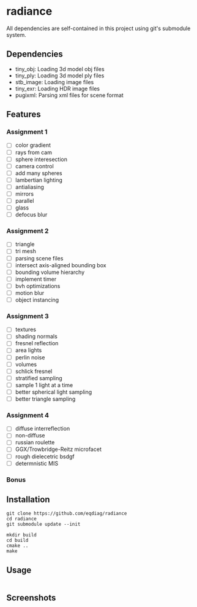 # radiance





All dependencies are self-contained in this project using git's submodule system.

## Dependencies
- tiny_obj: Loading 3d model obj files
- tiny_ply: Loading 3d model ply files
- stb_image: Loading image files
- tiny_exr: Loading HDR image files
- pugixml: Parsing xml files for scene format


## Features
### Assignment 1
- [ ] color gradient
- [ ] rays from cam
- [ ] sphere interesection
- [ ] camera control
- [ ] add many spheres
- [ ] lambertian lighting
- [ ] antialiasing
- [ ] mirrors
- [ ] parallel
- [ ] glass
- [ ] defocus blur
### Assignment 2
- [ ] triangle
- [ ] tri mesh
- [ ] parsing scene files
- [ ] intersect axis-aligned bounding box
- [ ] bounding volume hierarchy
- [ ] implement timer
- [ ] bvh optimizations
- [ ] motion blur
- [ ] object instancing

### Assignment 3
- [ ] textures
- [ ] shading normals
- [ ] fresnel reflection
- [ ] area lights
- [ ] perlin noise
- [ ] volumes
- [ ] schlick fresnel
- [ ] stratified sampling
- [ ] sample 1 light at a time
- [ ] better spherical light sampling
- [ ] better triangle sampling

### Assignment 4
- [ ] diffuse interreflection
- [ ] non-diffuse 
- [ ] russian roulette
- [ ] GGX/Trowbridge-Reitz microfacet
- [ ] rough dielecetric bsdgf
- [ ] determnistic MIS

### Bonus

## Installation

```
git clone https://github.com/eqdiag/radiance
cd radiance
git submodule update --init

mkdir build
cd build
cmake ..
make
```

## Usage

```

```


## Screenshots 